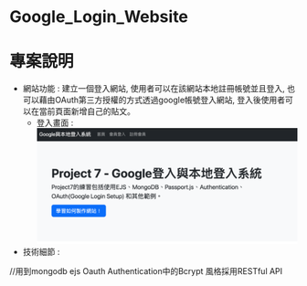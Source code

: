 # Google_Login_Website

# 專案說明
* 網站功能 : 建立一個登入網站, 使用者可以在該網站本地註冊帳號並且登入, 也可以藉由OAuth第三方授權的方式透過google帳號登入網站, 登入後使用者可以在當前頁面新增自己的貼文。
  * 登入畫面 : ![image](https://github.com/nickchen111/Google_Login_Website/blob/main/img/%E9%A6%96%E9%A0%81.png)
* 技術細節 : 


 
//用到mongodb ejs Oauth Authentication中的Bcrypt  風格採用RESTful API
